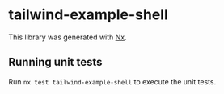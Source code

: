 # tailwind-example-shell

This library was generated with [Nx](https://nx.dev).

## Running unit tests

Run `nx test tailwind-example-shell` to execute the unit tests.
